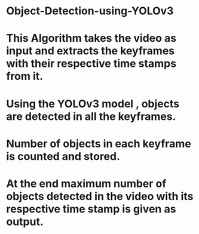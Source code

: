 # Object-Detection-using-YOLOv3
# This Algorithm takes the video as input and extracts the keyframes with their respective time stamps from it.
# Using the YOLOv3 model , objects are detected in all the keyframes.
# Number of objects in each keyframe is counted and stored.
# At the end maximum number of objects detected in the video with its respective time stamp is given as output.
